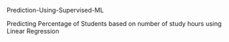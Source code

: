  Prediction-Using-Supervised-ML

Predicting Percentage of Students based on number of study hours using Linear Regression

